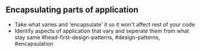 ## Encapsulating parts of application
- Take what varies and 'encapsulate' it so it won't affect rest of your code
- Identify aspects of application that vary and seperate them from what stay same
#head-first-design-patterns, #design-patterns, #encapsulation

